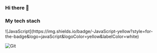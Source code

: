 ### Hi there 👋

<!--
**ChaeyoungPark1016/ChaeyoungPark1016** is a ✨ _special_ ✨ repository because its `README.md` (this file) appears on your GitHub profile.

Here are some ideas to get you started:

- 🔭 I’m currently working on ...
- 🌱 I’m currently learning ...
- 👯 I’m looking to collaborate on ...
- 🤔 I’m looking for help with ...
- 💬 Ask me about ...
- 📫 How to reach me: ...
- 😄 Pronouns: ...
- ⚡ Fun fact: ...
-->


<h3> My tech stach </h3>
![JavaScript](https://img.shields.io/badge/-JavaScript-yellow?style=for-the-badge&logo=javaScript&logoColor=yellow&labelColor=white)

![Git](https://img.shields.io/badge/-Git-black?style=for-the-badge&logo=git&logoColor=white)

